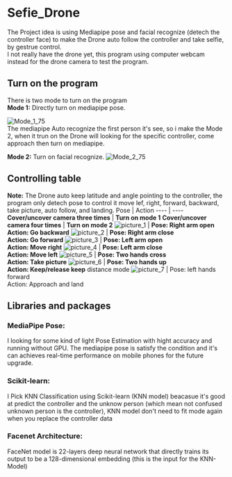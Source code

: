 # Sefie_Drone
The Project idea is using Mediapipe pose and facial recognize (detech the controller face) to make the Drone auto follow the controller and take selfie, by gestrue control.  
I not really have the drone yet, this program using computer webcam instead for the drone camera to test the program.

## Turn on the program
There is two mode to turn on the program  
**Mode 1:** Directly turn on mediapipe pose.

![Mode_1_75](https://user-images.githubusercontent.com/81819640/124456774-4a483f80-ddb5-11eb-960c-de1d66a95e0a.png)  
The mediapipe Auto recognize the first person it's see, so i make the Mode 2, when it trun on the Drone will looking for the specific controller, come approach then turn on mediapipe.

**Mode 2:** Turn on facial recognize.
![Mode_2_75](https://user-images.githubusercontent.com/81819640/124458514-43223100-ddb7-11eb-8ab3-8edf438fbc6b.png)
## Controlling table
__Note:__ The Drone auto keep latitude and angle pointing to the controller, the program only detech pose to control it move lef, right, forward, backward, take picture, auto follow, and landing.
Pose | Action
---- | ----
**Cover/uncover camera three times** | **Turn on mode 1**
**Cover/uncover camera four times** | **Turn on mode 2**
![picture_1](https://user-images.githubusercontent.com/81819640/125103482-96251c80-e106-11eb-89bd-3dd363ca6c35.jpg) | **Pose: Right arm open <br/> Action: Go backward**
![picture_2](https://user-images.githubusercontent.com/81819640/125105115-4e06f980-e108-11eb-8602-423c49337098.jpg) | **Pose: Right arm close <br/> Action: Go forward**
![picture_3](https://user-images.githubusercontent.com/81819640/125105210-6d9e2200-e108-11eb-9ba6-06ff1650750c.jpg) | **Pose: Left arm open <br/> Action: Move right**
![picture_4](https://user-images.githubusercontent.com/81819640/125105298-84447900-e108-11eb-9bfc-ac229bfb2ae0.jpg) | **Pose: Left arm close <br/> Action: Move left**
![picture_5](https://user-images.githubusercontent.com/81819640/125105656-e4d3b600-e108-11eb-9e07-afaeee797643.jpg) | **Pose: Two hands cross <br/> Action: Take picture**
![picture_6](https://user-images.githubusercontent.com/81819640/125105736-fa48e000-e108-11eb-9aeb-0c34f50ddcf3.jpg) | **Pose: Two hands up <br/> Action: Keep/release keep** distance mode
![picture_7](https://user-images.githubusercontent.com/81819640/125105747-00d75780-e109-11eb-85ca-d9bbc8ae75a1.jpg) | Pose: left hands forward <br/> Action: Approach and land 
 
## Libraries and packages
### MediaPipe Pose:
I looking for some kind of light Pose Estimation with hight accuracy and running without GPU. The mediapipe pose is satisfy the condition and it's can achieves real-time performance on mobile phones for the future upgrade.
### Scikit-learn:
I Pick KNN Classification using Scikit-learn (KNN model) beacasue it's good at predict the controller and the unknow person (which mean not confused unknown person is the controller), KNN model don't need to fit mode again when you replace the controller data
### Facenet Architecture:
FaceNet model is 22-layers deep neural network that directly trains its output to be a 128-dimensional embedding (this is the input for the KNN-Model)
